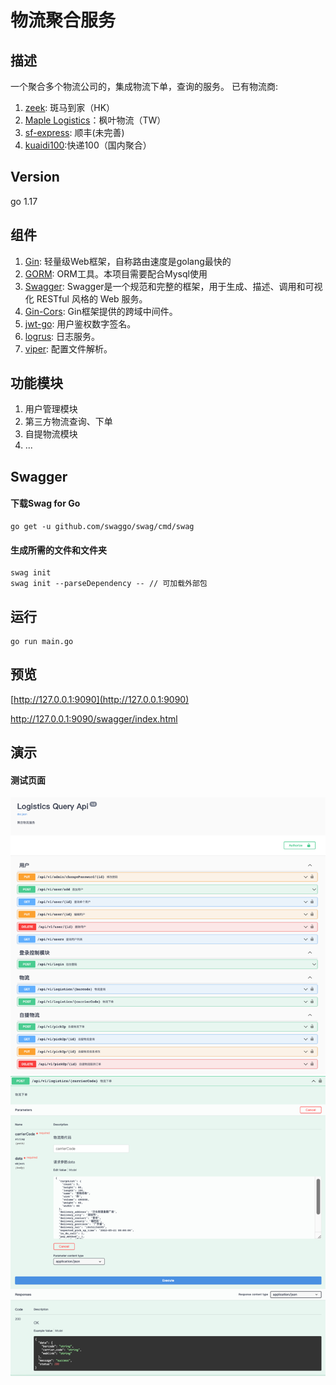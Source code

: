 # 物流聚合服务

## 描述
一个聚合多个物流公司的，集成物流下单，查询的服务。
已有物流商:
1. [zeek](https://www.zeek.one): 斑马到家（HK）
2. [Maple Logistics](http://www.25431010.tw/Search.php)：枫叶物流（TW）
3. [sf-express](https://www.sf-express.com/): 顺丰(未完善)
4. [kuaidi100](https://www.kuaidi100.com):快递100（国内聚合）

## Version
go 1.17

## 组件
1. [Gin](https://github.com/gin-gonic/gin): 轻量级Web框架，自称路由速度是golang最快的 
2. [GORM](https://gorm.io/index.html): ORM工具。本项目需要配合Mysql使用 
3. [Swagger](https://github.com/swaggo/swag): Swagger是一个规范和完整的框架，用于生成、描述、调用和可视化 RESTful 风格的 Web 服务。
4. [Gin-Cors](https://github.com/gin-contrib/cors): Gin框架提供的跨域中间件。
5. [jwt-go](https://github.com/dgrijalva/jwt-go): 用户鉴权数字签名。
6. [logrus](https://github.com/sirupsen/logrus): 日志服务。
7. [viper](https://github.com/spf13/viper): 配置文件解析。

## 功能模块
1. 用户管理模块
2. 第三方物流查询、下单
3. 自提物流模块
4. ...

## Swagger
#### 下载Swag for Go
```shell
go get -u github.com/swaggo/swag/cmd/swag
```

#### 生成所需的文件和文件夹

```shell
swag init
swag init --parseDependency -- // 可加载外部包
```

## 运行
```shell
go run main.go
```

## 预览
[http://127.0.0.1:9090](http://127.0.0.1:9090)

[http://127.0.0.1:9090/swagger/index.html ](http://127.0.0.1:9090/swagger/index.html )

## 演示
#### 测试页面
![demo1](https://raw.githubusercontent.com/Mzihao/go-logistics/master/demo/demo.png)
![demo2](https://raw.githubusercontent.com/Mzihao/go-logistics/master/demo/demo2.png)
